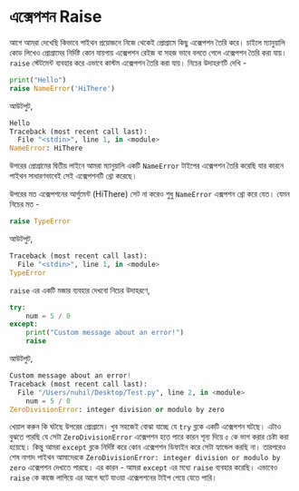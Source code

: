 # এক্সেপশন Raise

আগে আমরা দেখেছি কিভাবে পাইথন প্রয়োজনে নিজে থেকেই প্রোগ্রামে কিছু এক্সেপশন তৈরি করে। চাইলে ম্যানুয়ালি কোড লিখেও প্রোগ্রামের নির্দিষ্ট কোন যায়গায় এক্সেপশন রেইজ বা সহজ ভাবে বলতে গেলে এক্সেপশন তৈরি করা যায়। `raise` স্টেটমেন্ট ব্যবহার করে এভাবে কাস্টম এক্সেপশন তৈরি করা যায়। নিচের উদাহরণটি দেখি -

```python
print("Hello")
raise NameError('HiThere')
```

আউটপুট,

```python
Hello
Traceback (most recent call last):
  File "<stdin>", line 1, in <module>
NameError: HiThere
```

উপরের প্রোগ্রামের দ্বিতীয় লাইনে আমরা ম্যানুয়ালি একটি `NameError` টাইপের এক্সেপশন তৈরি করেছি যার কারনে পাইথন সাধারণভাবেই সেই এক্সেপশনটি থ্রো করেছে।

উপরের মত এক্সেপশনের আর্গুমেন্ট \(HiThere\) সেট না করেও শুধু `NameError` এক্সপশন থ্রো করে যেত। যেমন নিচের মত -

```python
raise TypeError
```

আউটপুট,

```python
Traceback (most recent call last):
  File "<stdin>", line 1, in <module>
TypeError
```

`raise` এর একটি মজার ব্যবহার দেখবো নিচের উদাহরণে,

```python
try:
    num = 5 / 0
except:
    print("Custom message about an error!")
    raise
```

আউটপুট,

```python
Custom message about an error!
Traceback (most recent call last):
  File "/Users/nuhil/Desktop/Test.py", line 2, in <module>
    num = 5 / 0
ZeroDivisionError: integer division or modulo by zero
```

খেয়াল করুন কি ঘটছে উপরের প্রোগ্রামে। খুব সহজেই বোঝা যাচ্ছে যে `try` ব্লকে একটি এক্সেপশন ঘটছে। এটাও বুঝতে পারছি যে সেটা `ZeroDivisionError` এক্সেপশন হতে পারে কারন শূন্য দিয়ে ৫ কে ভাগ করার চেষ্টা করা হয়েছে। কিন্তু আমরা `except` ব্লকে নির্দিষ্ট করে কোন এক্সেপশন ডিফাইন করে সেটা হ্যান্ডেল করছি না। তারপরেও শেষ নাগাদ পাইথন আমাদেরকে `ZeroDivisionError: integer division or modulo by zero` এক্সেপশন দেখাতে পারছে। এর কারন - আমরা `except` এর মধ্যে `raise` ব্যবহার করেছি। এভাবেও `raise` কে কাজে লাগিয়ে এর আগে ঘটে যাওয়া এক্সেপশনের টাইপ পেয়ে যেতে পারি।

